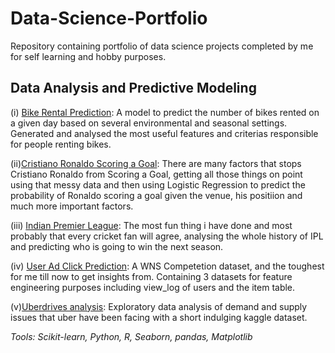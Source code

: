 # Data-Science-Portfolio
Repository containing portfolio of data science projects completed by me for self learning and hobby purposes.

## Data Analysis and Predictive Modeling 
(i) [Bike Rental Prediction](https://github.com/Editit/Data-Science-Portfolio/tree/master/Bike%20rental%20Prediction): A model to predict the number of bikes rented on a given day based on several environmental and seasonal settings. Generated and analysed  the most useful features and criterias responsible for people renting bikes.

(ii)[Cristiano Ronaldo Scoring a Goal](https://github.com/Editit/Data-Science-Portfolio/tree/master/Cristiano%20Ronaldo%20Goal%20Scoring%20Probability): There are many factors that stops Cristiano Ronaldo from Scoring a Goal, getting all those things on point using that messy data and then using Logistic Regression to predict the probability of Ronaldo scoring a goal given the venue, his positiion and much more important factors.

(iii) [Indian Premier League](https://github.com/Editit/Data-Science-Portfolio/tree/master/Indian%20Premier%20League): The most fun thing i have done and most probably that every cricket fan will agree, analysing the whole history of IPL and predicting who is going to win the next season. 

(iv) [User Ad Click Prediction](https://github.com/Editit/Data-Science-Portfolio/tree/master/User%20Ad%20Click%20Prediction): A WNS Competetion dataset, and the toughest for me till now to get insights from. Containing 3 datasets for feature engineering purposes including view_log of users and the item table.

(v)[Uberdrives analysis](https://github.com/Editit/Data-Science-Portfolio/blob/master/Uber.ipynb): Exploratory data analysis of demand and supply issues that uber have been facing with a short indulging kaggle dataset.


*Tools: Scikit-learn, Python, R, Seaborn, pandas, Matplotlib*
